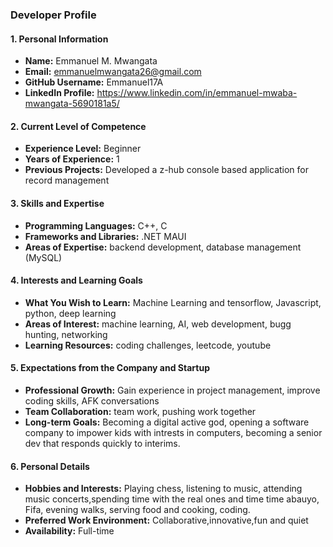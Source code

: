 ### Developer Profile

#### 1. Personal Information

- **Name:** Emmanuel M. Mwangata
- **Email:** emmanuelmwangata26@gmail.com
- **GitHub Username:** Emmanuel17A
- **LinkedIn Profile:** https://www.linkedin.com/in/emmanuel-mwaba-mwangata-5690181a5/

#### 2. Current Level of Competence

- **Experience Level:** Beginner
- **Years of Experience:** 1
- **Previous Projects:** Developed a z-hub console based application for record management 

#### 3. Skills and Expertise

- **Programming Languages:** C++, C
- **Frameworks and Libraries:** .NET MAUI
- **Areas of Expertise:** backend development, database management (MySQL)

#### 4. Interests and Learning Goals

- **What You Wish to Learn:** Machine Learning and tensorflow, Javascript, python, deep learning
- **Areas of Interest:** machine learning, AI, web development, bugg hunting, networking 
- **Learning Resources:** coding challenges, leetcode, youtube

#### 5. Expectations from the Company and Startup

- **Professional Growth:** Gain experience in project management, improve coding skills, AFK conversations
- **Team Collaboration:** team work, pushing work together
- **Long-term Goals:** Becoming a digital active god, opening a software company to impower kids with intrests in computers, becoming a senior dev that responds quickly to interims.

#### 6. Personal Details

- **Hobbies and Interests:** Playing chess, listening to music, attending music concerts,spending time with the real ones and time time abauyo, Fifa, evening walks, serving food and cooking, coding. 
- **Preferred Work Environment:** Collaborative,innovative,fun and quiet
- **Availability:** Full-time
